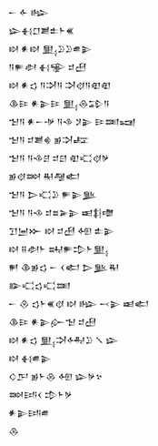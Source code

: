 <div class='block'>
<div class='line'>𒀸 𒅆 𒈗</div>
<div class='line'>𒇽𒈬𒆸𒋢𒉺𒈨𒌍</div>
<div class='line'>𒊭 𒀭𒊭 𒅅𒊒𒊒𒌑𒉌</div>
<div class='line'>𒀀𒊓𒀠 𒈬𒊌 𒄑𒍎</div>
<div class='line'>𒊭 𒀭𒌓 𒀀𒋫𒀀 𒋫𒋼𒀀𒊏𒊏</div>
<div class='line'>𒆠𒄿 𒀭𒉌𒄿 𒅅𒁲𒁉𒀀</div>
<div class='line'>𒈠𒀀 𒀭𒀸𒋩 𒀀𒈾 𒋡𒉌 𒄿𒌅𒍢</div>
<div class='line'>𒈠𒀀 𒄑𒋢𒄯 𒂊𒋫𒊐</div>
<div class='line'>𒈠𒀀 𒀀𒈾𒆪 𒄑𒇀 𒊏𒄣𒋼𒃻</div>
<div class='line'>𒂊𒋼𒇷 𒊑𒆷𒅗</div>
<div class='line'>𒈠𒀀 𒆕𒄣𒊒 𒊓𒉌𒆥</div>
<div class='line'>𒈠𒀀 𒀀𒈾 𒄑𒊺𒅕𒉌 𒀜𒈭𒈩</div>
<div class='line'>𒋛𒅁𒁍 𒊭 𒄑𒍎 𒅇 𒉺𒉌</div>
<div class='line'>𒊭 𒍝𒀠𒈨 𒊻𒊓𒄠𒈨𒅅</div>
<div class='line'>𒂍 𒆠𒂊𒌓 𒀸 𒌋𒅗 𒆕𒆥𒊑</div>
<div class='line'>𒅔𒄣𒌓𒄣𒌅</div>
<div class='line'>𒀸 𒊮 𒌓𒈨𒌍𒋼 𒊭 𒈗 𒁁𒉌 𒀜𒅗</div>
<div class='line'>𒆠𒄿 𒀭𒉌𒅎𒈠 𒄑𒍎</div>
<div class='line'>𒊭 𒀭𒌓 𒅅𒋫𒅈𒊒 𒑳 𒇽</div>
<div class='line'>𒊭 𒈬𒌑𒉌</div>
<div class='line'>𒄭𒂅 𒂊𒈨𒁲 𒅇 𒇽𒃻𒆳</div>
<div class='line'>𒇷𒅀𒌋 𒄠𒈨𒃻</div>
<div class='line'>𒀭𒉌𒅀𒌑</div>
<div class='line'>𒁲</div>
</div>